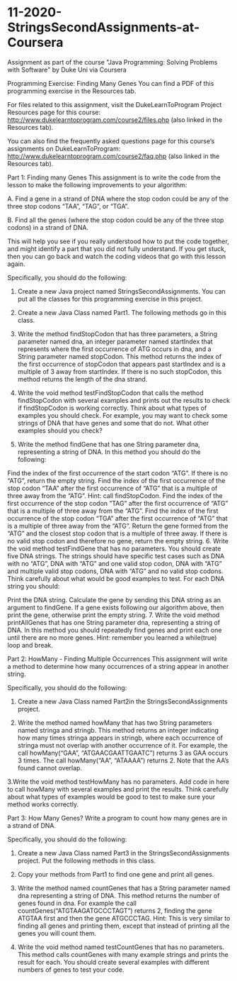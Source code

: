 # 11-2020-StringsSecondAssignments-at-Coursera
Assignment as part of the course "Java Programming: Solving Problems with Software" by Duke Uni via Coursera

Programming Exercise: Finding Many Genes
You can find a PDF of this programming exercise in the Resources tab.

For files related to this assignment, visit the DukeLearnToProgram Project Resources page for this course: http://www.dukelearntoprogram.com/course2/files.php (also linked in the Resources tab).

You can also find the frequently asked questions page for this course’s assignments on DukeLearnToProgram: http://www.dukelearntoprogram.com/course2/faq.php (also linked in the Resources tab).

Part 1: Finding many Genes 
This assignment is to write the code from the lesson to make the following improvements to your algorithm:

A. Find a gene in a strand of DNA where the stop codon could be any of the three stop codons “TAA”, “TAG”, or “TGA”.

B. Find all the genes (where the stop codon could be any of the three stop codons) in a strand of DNA.

This will help you see if you really understood how to put the code together, and might identify a part that you did not fully understand. If you get stuck, then you can go back and watch the coding videos that go with this lesson again.

Specifically, you should do the following:

1. Create a new Java project named StringsSecondAssignments. You can put all the classes for this programming exercise in this project.

2. Create a new Java Class named Part1. The following methods go in this class.

3. Write the method findStopCodon that has three parameters, a String parameter named dna, an integer parameter named startIndex that represents where the first occurrence of ATG occurs in dna, and a String parameter named stopCodon. This method returns the index of the first occurrence of stopCodon that appears past startIndex and is a multiple of 3 away from startIndex. If there is no such stopCodon, this method returns the length of the dna strand.

4. Write the void method testFindStopCodon that calls the method findStopCodon with several examples and prints out the results to check if findStopCodon is working correctly. Think about what types of examples you should check. For example, you may want to check some strings of DNA that have genes and some that do not. What other examples should you check?

5. Write the method findGene that has one String parameter dna, representing a string of DNA. In this method you should do the following:

Find the index of the first occurrence of the start codon “ATG”. If there is no “ATG”, return the empty string.
Find the index of the first occurrence of the stop codon “TAA” after the first occurrence of “ATG” that is a multiple of three away from the “ATG”. Hint: call findStopCodon.
Find the index of the first occurrence of the stop codon “TAG” after the first occurrence of “ATG” that is a multiple of three away from the “ATG”. Find the index of the first occurrence of the stop codon “TGA” after the first occurrence of “ATG” that is a multiple of three away from the “ATG”. 
Return the gene formed from the “ATG” and the closest stop codon that is a multiple of three away. If there is no valid stop codon and therefore no gene, return the empty string.
6. Write the void method testFindGene that has no parameters. You should create five DNA strings. The strings should have specific test cases such as DNA with no “ATG”, DNA with “ATG” and one valid stop codon, DNA with “ATG” and multiple valid stop codons, DNA with “ATG” and no valid stop codons. Think carefully about what would be good examples to test. For each DNA string you should: 

Print the DNA string. 
Calculate the gene by sending this DNA string as an argument to findGene. If a gene exists following our algorithm above, then print the gene, otherwise print the empty string.
7. Write the void method printAllGenes that has one String parameter dna, representing a string of DNA. In this method you should repeatedly find genes and print each one until there are no more genes. Hint: remember you learned a while(true) loop and break.   

Part 2: HowMany - Finding Multiple Occurrences
This assignment will write a method to determine how many occurrences of a string appear in another string.

Specifically, you should do the following:

1. Create a new Java Class named Part2in the StringsSecondAssignments project.

2. Write the method named howMany that has two String parameters named stringa and stringb. This method returns an integer indicating how many times stringa appears in stringb, where each occurrence of stringa must not overlap with another occurrence of it. For example, the call howMany(“GAA”, “ATGAACGAATTGAATC”) returns 3 as GAA occurs 3 times. The call howMany(“AA”, “ATAAAA”) returns 2. Note that the AA’s found cannot overlap.

3.Write the void method testHowMany has no parameters. Add code in here to call howMany with several examples and print the results. Think carefully about what types of examples would be good to test to make sure your method works correctly.

Part 3: How Many Genes?
Write a program to count how many genes are in a strand of DNA.

Specifically, you should do the following:

1. Create a new Java Class named Part3 in the StringsSecondAssignments project. Put the following methods in this class.

2. Copy your methods from Part1 to find one gene and print all genes.

3. Write the method named countGenes that has a String parameter named dna representing a string of DNA. This method returns the number of genes found in dna. For example the call countGenes(“ATGTAAGATGCCCTAGT”) returns 2, finding the gene ATGTAA first and then the gene ATGCCCTAG. Hint: This is very similar to finding all genes and printing them, except that instead of printing all the genes you will count them.

4. Write the void method named testCountGenes that has no parameters.  This method calls countGenes with many example strings and prints the result for each. You should create several examples with different numbers of genes to test your code.
